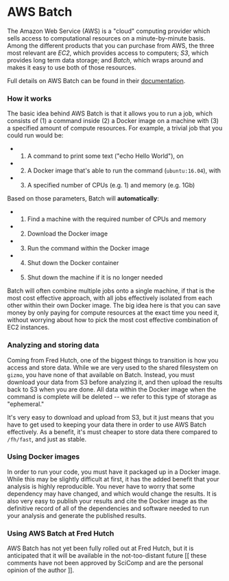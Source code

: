 # AWS Batch

The Amazon Web Service (AWS) is a "cloud" computing provider which
sells access to computational resources on a minute-by-minute basis.
Among the different products that you can purchase from AWS, the
three most relevant are *EC2*, which provides access to computers; *S3*,
which provides long term data storage; and *Batch*, which wraps around
and makes it easy to use both of those resources.

Full details on AWS Batch can be found in their [documentation](https://aws.amazon.com/batch/).

### How it works

The basic idea behind AWS Batch is that it allows you to run a job,
which consists of (1) a command inside (2) a Docker image on a machine
with (3) a specified amount of compute resources. For example, a 
trivial job that you could run would be:

  * 1. A command to print some text ("echo Hello World"), on
  * 2. A Docker image that's able to run the command (`ubuntu:16.04`), with
  * 3. A specified number of CPUs (e.g. 1) and memory (e.g. 1Gb)

Based on those parameters, Batch will **automatically**:

  * 1. Find a machine with the required number of CPUs and memory
  * 2. Download the Docker image
  * 3. Run the command within the Docker image
  * 4. Shut down the Docker container
  * 5. Shut down the machine if it is no longer needed

Batch will often combine multiple jobs onto a single machine, if that is
the most cost effective approach, with all jobs effectively isolated from
each other within their own Docker image.
The big idea here is that you can save money by only paying for compute
resources at the exact time you need it, without worrying about how to pick
the most cost effective combination of EC2 instances.

### Analyzing and storing data

Coming from Fred Hutch, one of the biggest things to transition is how you
access and store data. While we are very used to the shared filesystem on
`gizmo`, you have none of that available on Batch. Instead, you must download
your data from S3 before analyzing it, and then upload the results back to
S3 when you are done. All data within the Docker image when the command is
complete will be deleted -- we refer to this type of storage as "ephemeral."

It's very easy to download and upload from S3, but it just means that you 
have to get used to keeping your data there in order to use AWS Batch
effectively. As a benefit, it's must cheaper to store data there compared
to `/fh/fast`, and just as stable.


### Using Docker images

In order to run your code, you must have it packaged up in a Docker image.
While this may be slightly difficult at first, it has the added benefit
that your analysis is highly reproducible. You never have to worry that
some dependency may have changed, and which would change the results. It
is also very easy to publish your results and cite the Docker image as the
definitive record of all of the dependencies and software needed to run your
analysis and generate the published results.


### Using AWS Batch at Fred Hutch

AWS Batch has not yet been fully rolled out at Fred Hutch, but it is anticipated
that it will be available in the not-too-distant future [[ these comments
have not been approved by SciComp and are the personal opinion of the author ]].
